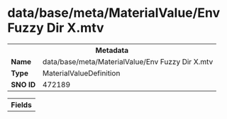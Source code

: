 <h1>data/base/meta/MaterialValue/Env Fuzzy Dir X.mtv</h1><table><tr><th colspan="100%">Metadata</th></tr><tr><td><b>Name</b></td><td>data/base/meta/MaterialValue/Env Fuzzy Dir X.mtv</td></tr><tr><td><b>Type</b></td><td>MaterialValueDefinition</td></tr><tr><td><b>SNO ID</b></td><td>472189</td></tr></table>

<table><tr><th colspan="100%">Fields</th></tr></table>

